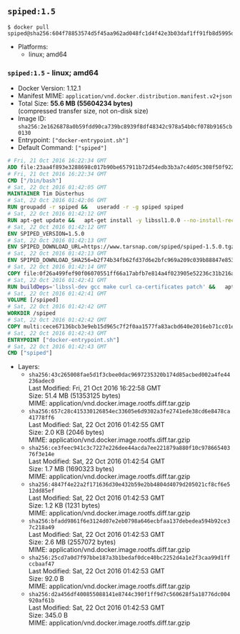 ## `spiped:1.5`

```console
$ docker pull spiped@sha256:604f78853574d5f45aa962ad048fc1d4f42e3b03daf1ff91fb8d5995d082ef92
```

-	Platforms:
	-	linux; amd64

### `spiped:1.5` - linux; amd64

-	Docker Version: 1.12.1
-	Manifest MIME: `application/vnd.docker.distribution.manifest.v2+json`
-	Total Size: **55.6 MB (55604234 bytes)**  
	(compressed transfer size, not on-disk size)
-	Image ID: `sha256:2e1626878a0b59fdd90ca739bc8939f8df48342c978a54b0cf078b9165cb0130`
-	Entrypoint: `["docker-entrypoint.sh"]`
-	Default Command: `["spiped"]`

```dockerfile
# Fri, 21 Oct 2016 16:22:34 GMT
ADD file:23aa4f893e3288698c017b90be657911b72d54edb3b3a7c4d05c308f50f9228f in / 
# Fri, 21 Oct 2016 16:22:34 GMT
CMD ["/bin/bash"]
# Sat, 22 Oct 2016 01:42:05 GMT
MAINTAINER Tim Düsterhus
# Sat, 22 Oct 2016 01:42:06 GMT
RUN groupadd -r spiped &&	useradd -r -g spiped spiped
# Sat, 22 Oct 2016 01:42:12 GMT
RUN apt-get update &&	apt-get install -y libssl1.0.0 --no-install-recommends &&	rm -rf /var/lib/apt/lists/*
# Sat, 22 Oct 2016 01:42:12 GMT
ENV SPIPED_VERSION=1.5.0
# Sat, 22 Oct 2016 01:42:13 GMT
ENV SPIPED_DOWNLOAD_URL=https://www.tarsnap.com/spiped/spiped-1.5.0.tgz
# Sat, 22 Oct 2016 01:42:13 GMT
ENV SPIPED_DOWNLOAD_SHA256=b2f74b34fb62fd37d6e2bfc969a209c039b88847e853a49e91768dec625facd7
# Sat, 22 Oct 2016 01:42:14 GMT
COPY file:0f26a499fef90f06070551ff66a17abfb7e814a4f023905e52236c31b216a7bb in /0001-Fix-docker-stop-issue.patch 
# Sat, 22 Oct 2016 01:42:41 GMT
RUN buildDeps='libssl-dev gcc make curl ca-certificates patch' &&	apt-get update && apt-get install -y $buildDeps --no-install-recommends &&	rm -rf /var/lib/apt/lists/* &&	curl -fsSL "$SPIPED_DOWNLOAD_URL" -o spiped.tar.gz &&	echo "$SPIPED_DOWNLOAD_SHA256 spiped.tar.gz" |sha256sum -c - &&	mkdir -p /usr/local/src/spiped &&	tar xzf "spiped.tar.gz" -C /usr/local/src/spiped --strip-components=1 &&	rm "spiped.tar.gz" &&	patch -p1 -d /usr/local/src/spiped/ < /0001-Fix-docker-stop-issue.patch &&	make -C /usr/local/src/spiped &&	make -C /usr/local/src/spiped install &&	rm -rf /usr/local/src/spiped &&	apt-get purge -y --auto-remove $buildDeps
# Sat, 22 Oct 2016 01:42:41 GMT
VOLUME [/spiped]
# Sat, 22 Oct 2016 01:42:42 GMT
WORKDIR /spiped
# Sat, 22 Oct 2016 01:42:42 GMT
COPY multi:cece67136bcb3e9eb15d965c7f2f0aa1577fa83acbd640e2016eb71cc01e0cfa in /usr/local/bin/ 
# Sat, 22 Oct 2016 01:42:43 GMT
ENTRYPOINT ["docker-entrypoint.sh"]
# Sat, 22 Oct 2016 01:42:43 GMT
CMD ["spiped"]
```

-	Layers:
	-	`sha256:43c265008fae5d1f3cbee0dac9697235320b174d85acbed002a4fe44236adec0`  
		Last Modified: Fri, 21 Oct 2016 16:22:58 GMT  
		Size: 51.4 MB (51353125 bytes)  
		MIME: application/vnd.docker.image.rootfs.diff.tar.gzip
	-	`sha256:657c28c415330126854ec33605e6d9302a3fe2741ede38cd6e8478ca41778ff6`  
		Last Modified: Sat, 22 Oct 2016 01:42:55 GMT  
		Size: 2.0 KB (2046 bytes)  
		MIME: application/vnd.docker.image.rootfs.diff.tar.gzip
	-	`sha256:ce3feec941c3c7227e226dee44acda7ee221879a880f10c97866540376f3e14e`  
		Last Modified: Sat, 22 Oct 2016 01:42:54 GMT  
		Size: 1.7 MB (1690323 bytes)  
		MIME: application/vnd.docker.image.rootfs.diff.tar.gzip
	-	`sha256:4847f4e22a2f171636d30e432b59e2bb4804d4079d205021cf8cf6e512dd85ef`  
		Last Modified: Sat, 22 Oct 2016 01:42:53 GMT  
		Size: 1.2 KB (1231 bytes)  
		MIME: application/vnd.docker.image.rootfs.diff.tar.gzip
	-	`sha256:bfadd9861f6e3124d07e2eb0798a646ecbfaa137debedea594b92ce37c218a49`  
		Last Modified: Sat, 22 Oct 2016 01:42:53 GMT  
		Size: 2.6 MB (2557072 bytes)  
		MIME: application/vnd.docker.image.rootfs.diff.tar.gzip
	-	`sha256:25cd7a0d7f97bbe187a3b1bedaf0dce40bc2252d4a1e2f3caa99d1ffccbaaf47`  
		Last Modified: Sat, 22 Oct 2016 01:42:53 GMT  
		Size: 92.0 B  
		MIME: application/vnd.docker.image.rootfs.diff.tar.gzip
	-	`sha256:d2a456df400855088141e8744c390f1ff9d7c560628f5a18776dc004920af61b`  
		Last Modified: Sat, 22 Oct 2016 01:42:53 GMT  
		Size: 345.0 B  
		MIME: application/vnd.docker.image.rootfs.diff.tar.gzip
